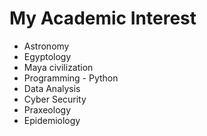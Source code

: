 # My Academic Interest
* Astronomy
* Egyptology
* Maya civilization
* Programming - Python
* Data Analysis 
* Cyber Security
* Praxeology
* Epidemiology
